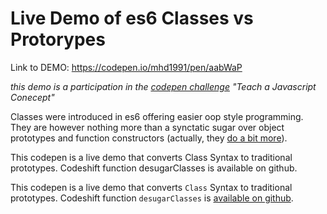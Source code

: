 # Live Demo of es6 Classes vs Protorypes

Link to DEMO: https://codepen.io/mhd1991/pen/aabWaP

*this demo is a participation in the [codepen challenge](https://codepen.io/challenges/2018/august/3) "Teach a Javascript Conecept"*

Classes were introduced in es6 offering easier oop style programming. 
They are however nothing more than a synctatic sugar over object prototypes and 
function constructors (actually, they [do a bit more](https://developer.mozilla.org/en-US/docs/Web/JavaScript/Reference/Classes#Boxing_with_prototype_and_static_methods)).

This codepen is a live demo that converts Class Syntax to traditional prototypes. 
Codeshift function desugarClasses is available on github.

This codepen is a live demo that converts `Class` Syntax to traditional prototypes. 
Codeshift function `desugarClasses` is [available on github](https://github.com/AlahmadiQ8/desugar-es6-classes).
